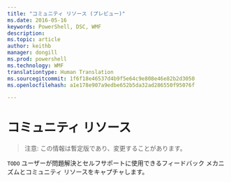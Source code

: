 ```yaml
---
title: "コミュニティ リソース (プレビュー)"
ms.date: 2016-05-16
keywords: PowerShell, DSC, WMF
description: 
ms.topic: article
author: keithb
manager: dongill
ms.prod: powershell
ms.technology: WMF
translationtype: Human Translation
ms.sourcegitcommit: 1f6f18e46537d4b9f5e64c9e808e46e82b2d3050
ms.openlocfilehash: a1e178e907a9edbe652b5da32ad286550f95076f

---
```


# コミュニティ リソース #
> 注意: この情報は暫定版であり、変更することがあります。


`TODO` ユーザーが問題解決とセルフサポートに使用できるフィードバック メカニズムとコミュニティ リソースをキャプチャします。



<!--HONumber=Jul16_HO1-->


